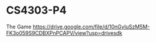 # CS4303-P4
The Game
https://drive.google.com/file/d/10nGvIuSzM5M-FK3o059S9CDBXPnPCAPV/view?usp=drivesdk


